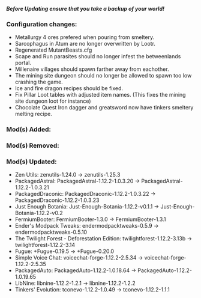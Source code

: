 ***Before Updating ensure that you take a backup of your world!***

### **__Configuration changes:__**
- Metallurgy 4 ores prefered when pouring from smeltery.
- Sarcophagus in Atum are no longer overwritten by Lootr.
- Regenerated MutantBeasts.cfg
- Scape and Run parasites should no longer infest the betweenlands portal.
- Millenaire villages should spawn farther away from eachother.
- The mining site dungeon should no longer be allowed to spawn too low crashing the game.
- Ice and fire dragon recipes should be fixed.
- Fix Pillar Loot tables with adjusted item names. (This fixes the mining site dungeon loot for instance)
- Chocolate Quest Iron dagger and greatsword now have tinkers smeltery melting recipe.

### **__Mod(s) Added:__**

### **__Mod(s) Removed:__**

### **__Mod(s) Updated:__**
- Zen Utils: zenutils-1.24.0 -> zenutils-1.25.3
- PackagedAstral: PackagedAstral-1.12.2-1.0.3.20 -> PackagedAstral-1.12.2-1.0.3.21
- PackagedDraconic: PackagedDraconic-1.12.2-1.0.3.22 -> PackagedDraconic-1.12.2-1.0.3.23
- Just Enough Botania: Just-Enough-Botania-1.12.2-v0.1.1 -> Just-Enough-Botania-1.12.2-v0.2
- FermiumBooter: FermiumBooter-1.3.0 -> FermiumBooter-1.3.1
- Ender's Modpack Tweaks: endermodpacktweaks-0.5.9 -> endermodpacktweaks-0.5.10
- The Twilight Forest - Deforestation Edition: twilightforest-1.12.2-3.13b -> twilightforest-1.12.2-3.14
- Fugue: +Fugue-0.19.5 -> +Fugue-0.20.0
- Simple Voice Chat: voicechat-forge-1.12.2-2.5.34 -> voicechat-forge-1.12.2-2.5.35
- PackagedAuto: PackagedAuto-1.12.2-1.0.18.64 -> PackagedAuto-1.12.2-1.0.19.65
- LibNine: libnine-1.12.2-1.2.1 -> libnine-1.12.2-1.2.2
- Tinkers' Evolution: tconevo-1.12.2-1.0.49 -> tconevo-1.12.2-1.1.1